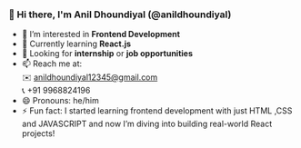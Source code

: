 ### 👋 Hi there, I'm Anil Dhoundiyal (@anildhoundiyal)

- 👀 I’m interested in **Frontend Development**
- 🌱 Currently learning **React.js**
- 💼 Looking for **internship** or **job opportunities**
- 📫 Reach me at:  
  ✉️ anildhoundiyal12345@gmail.com  
  📞 +91 9968824196
- 😄 Pronouns: he/him  
- ⚡ Fun fact: I started learning frontend development with just HTML ,CSS and JAVASCRIPT and now I’m diving into building real-world React projects!

